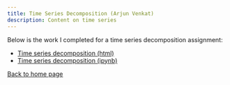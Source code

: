 ```yaml
---
title: Time Series Decomposition (Arjun Venkat)
description: Content on time series
---
```


Below is the work I completed for a time series decomposition assignment:
- [Time series decomposition (html)](TimeSeriesDecompositionAssignment.html)
- [Time series decomposition (ipynb)](TimeSeriesDecompositionAssignment.ipynb)



[Back to home page](https://arjunvenkat510.github.io/)
